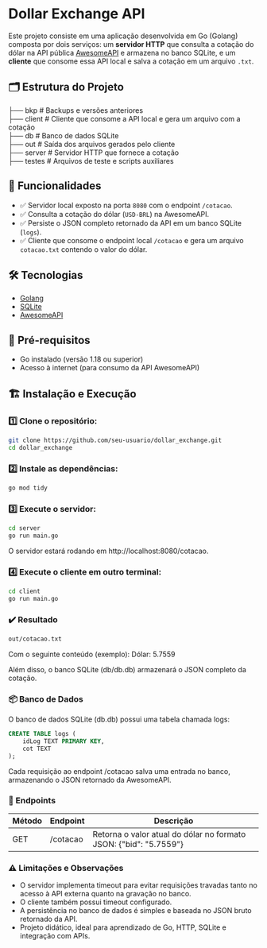 # Dollar Exchange API

Este projeto consiste em uma aplicação desenvolvida em Go (Golang) composta por dois serviços: um **servidor HTTP** que consulta a cotação do dólar na API pública [AwesomeAPI](https://docs.awesomeapi.com.br/api-de-moedas) e armazena no banco SQLite, e um **cliente** que consome essa API local e salva a cotação em um arquivo `.txt`.

## 🗂️ Estrutura do Projeto

├── bkp # Backups e versões anteriores \
├── client # Cliente que consome a API local e gera um arquivo com a cotação \
├── db # Banco de dados SQLite \
├── out # Saída dos arquivos gerados pelo cliente \
├── server # Servidor HTTP que fornece a cotação \
├── testes # Arquivos de teste e scripts auxiliares 


## 🚀 Funcionalidades

- ✅ Servidor local exposto na porta `8080` com o endpoint `/cotacao`.
- ✅ Consulta a cotação do dólar (`USD-BRL`) na AwesomeAPI.
- ✅ Persiste o JSON completo retornado da API em um banco SQLite (`logs`).
- ✅ Cliente que consome o endpoint local `/cotacao` e gera um arquivo `cotacao.txt` contendo o valor do dólar.

## 🛠️ Tecnologias

- [Golang](https://golang.org/)
- [SQLite](https://www.sqlite.org/)
- [AwesomeAPI](https://docs.awesomeapi.com.br/api-de-moedas)

## 🔧 Pré-requisitos

- Go instalado (versão 1.18 ou superior)
- Acesso à internet (para consumo da API AwesomeAPI)

## 🏗️ Instalação e Execução

### 1️⃣ Clone o repositório:

```bash
git clone https://github.com/seu-usuario/dollar_exchange.git
cd dollar_exchange
```

### 2️⃣ Instale as dependências:

```bash
go mod tidy
```

### 3️⃣ Execute o servidor:

```bash
cd server
go run main.go
```
O servidor estará rodando em http://localhost:8080/cotacao.

### 4️⃣ Execute o cliente em outro terminal:

```bash
cd client
go run main.go
```

### ✔️ Resultado

```bash
out/cotacao.txt
```
Com o seguinte conteúdo (exemplo): Dólar: 5.7559

Além disso, o banco SQLite (db/db.db) armazenará o JSON completo da cotação.


### 📦 Banco de Dados
O banco de dados SQLite (db.db) possui uma tabela chamada logs:

```sql
CREATE TABLE logs (
    idLog TEXT PRIMARY KEY,
    cot TEXT
);
```
Cada requisição ao endpoint /cotacao salva uma entrada no banco, armazenando o JSON retornado da AwesomeAPI.

### 🔗 Endpoints

**Método**   | **Endpoint**   | **Descrição**
--------- | ------  | ------
GET | /cotacao | Retorna o valor atual do dólar no formato JSON: {"bid": "5.7559"}


### ⚠️ Limitações e Observações
- O servidor implementa timeout para evitar requisições travadas tanto no acesso à API externa quanto na gravação no banco.
- O cliente também possui timeout configurado.
- A persistência no banco de dados é simples e baseada no JSON bruto retornado da API.
- Projeto didático, ideal para aprendizado de Go, HTTP, SQLite e integração com APIs.
